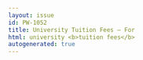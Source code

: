 ```yaml
---
layout: issue
id: PW-1052
title: University Tuition Fees — For
html: university <b>tuition fees</b>
autogenerated: true
---
```

